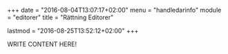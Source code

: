 +++
date = "2016-08-04T13:07:17+02:00"
menu = "handledarinfo"
module = "editorer"
title = "Rättning Editorer"

lastmod = "2016-08-25T13:52:12+02:00"
+++

WRITE CONTENT HERE!
